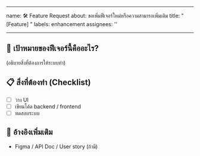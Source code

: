 

---
name: 🛠 Feature Request
about: ขอเพิ่มฟีเจอร์ใหม่หรือความสามารถเพิ่มเติม
title: "[Feature] "
labels: enhancement
assignees: ''

---

## 🎯 เป้าหมายของฟีเจอร์นี้คืออะไร?

(อธิบายสิ่งที่ต้องการให้ระบบทำ)

## 📋 สิ่งที่ต้องทำ (Checklist)
- [ ] วาง UI
- [ ] เขียนโค้ด backend / frontend
- [ ] ทดสอบระบบ

## 🔗 อ้างอิงเพิ่มเติม
- Figma / API Doc / User story (ถ้ามี)
